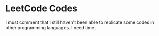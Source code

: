 # LeetCode Codes
I must comment that I still haven't been able to replicate some codes in other programming languages. I need time.

